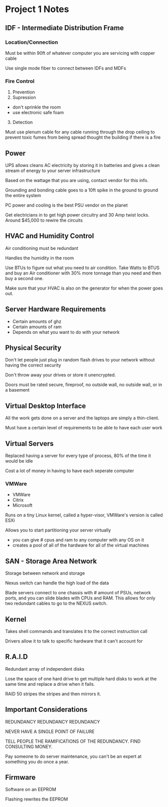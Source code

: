 Project 1 Notes
=================

IDF - Intermediate Distribution Frame
----------------------------------------

### Location/Connection

Must be within 90ft of whatever computer you are servicing with copper cable

Use single mode fiber to connect between IDFs and MDFs

### Fire Control

1. Prevention
2. Supression
  * don't sprinkle the room
  * use electronic safe foam
3. Detection

Must use plenum cable for any cable running through the drop ceiling to prevent toxic
fumes from being spread thought the building if there is a fire

Power
------

UPS allows cleans AC electricity by storing it in batteries and gives a clean stream of
energy to your server infrastructure

Based on the wattage that you are using, contact vendor for this info.

Grounding and bonding cable goes to a 10ft spike in the ground to ground the entire system

PC power and cooling is the best PSU vendor on the planet

Get electricians in to get high power circuitry and 30 Amp twist locks. Around \$45,000 to
rewire the circuits

HVAC and Humidity Control
-------------------------

Air conditioning must be redundant

Handles the humidity in the room

Use BTUs to figure out what you need to air condition. Take Watts to BTUS and buy an Air
conditioner with 30% more tonnage than you need and then buy a second one.

Make sure that your HVAC is also on the generator for when the power goes out.

Server Hardware Requirements
----------------------------

* Certain amounts of ghz
* Certain amounts of ram
* Depends on what you want to do with your network

Physical Security
------------------

Don't let people just plug in random flash drives to your network without having the
correct security

Don't throw away your drives or store it unencrypted.

Doors must be rated secure, fireproof, no outside wall, no outside wall, or in a basement

Virtual Desktop Interface
--------------------------

All the work gets done on a server and the laptops are simply a thin-client.

Must have a certain level of requirements to be able to have each user work

Virtual Servers
----------------

Replaced having a server for every type of process, 80% of the time it would be idle

Cost a lot of money in having to have each seperate computer

### VMWare
* VMWare
* Citrix
* Microsoft

Runs on a tiny Linux kernel, called a hyper-visor, VMWare's version is called ESXi

Allows you to start partitioning your server virtually
* you can give # cpus and ram to any computer with any OS on it
* creates a pool of all of the hardware for all of the virtual machines

SAN - Storage Area Network
----

Storage between network and storage

Nexus switch can handle the high load of the data

Blade servers connect to one chassis with # amount of PSUs, network ports, and you can
slide blades with CPUs and RAM. This allows for only two redundant cables to go to the
NEXUS switch.

Kernel
-------

Takes shell commands and translates it to the correct instruction call

Drivers allow it to talk to specific hardware that it can't account for

R.A.I.D
-----------

Redundant array of independent disks

Lose the space of one hard drive to get multiple hard disks to work at the same time and
replace a drive when it fails.

RAID 50 stripes the stripes and then mirrors it.

Important Considerations
------------------------

REDUNDANCY REDUNDANCY REDUNDANCY

NEVER HAVE A SINGLE POINT OF FAILURE

TELL PEOPLE THE RAMIFICATIONS OF THE REDUNDANCY. FIND CONSULTING MONEY.

Pay someone to do server maintenance, you can't be an expert at something you do once a
year.

Firmware
---------

Software on an EEPROM

Flashing rewrites the EEPROM

